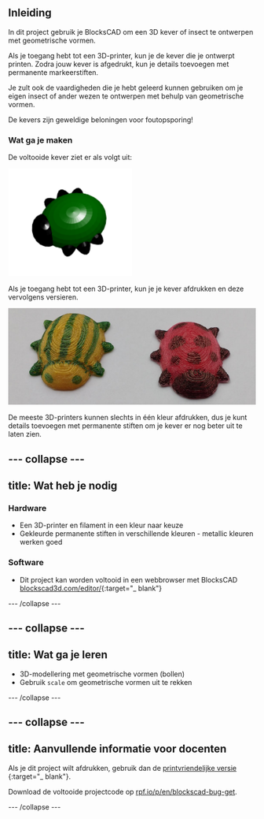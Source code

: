 ## Inleiding

In dit project gebruik je BlocksCAD om een 3D kever of insect te ontwerpen met geometrische vormen.

Als je toegang hebt tot een 3D-printer, kun je de kever die je ontwerpt printen. Zodra jouw kever is afgedrukt, kun je details toevoegen met permanente markeerstiften.

Je zult ook de vaardigheden die je hebt geleerd kunnen gebruiken om je eigen insect of ander wezen te ontwerpen met behulp van geometrische vormen.

De kevers zijn geweldige beloningen voor foutopsporing!

### Wat ga je maken

De voltooide kever ziet er als volgt uit:

![schermafbeelding](images/bug-complete.png)

Als je toegang hebt tot een 3D-printer, kun je je kever afdrukken en deze vervolgens versieren.

![Voltooid project](images/bug-showcase.png)

De meeste 3D-printers kunnen slechts in één kleur afdrukken, dus je kunt details toevoegen met permanente stiften om je kever er nog beter uit te laten zien.

--- collapse ---
---
title: Wat heb je nodig
---

### Hardware

+ Een 3D-printer en filament in een kleur naar keuze
+ Gekleurde permanente stiften in verschillende kleuren - metallic kleuren werken goed

### Software

+ Dit project kan worden voltooid in een webbrowser met BlocksCAD [blockscad3d.com/editor/](https://www.blockscad3d.com/editor){:target="_ blank"}

--- /collapse ---

--- collapse ---
---
title: Wat ga je leren
---

+ 3D-modellering met geometrische vormen (bollen)
+ Gebruik `scale` om geometrische vormen uit te rekken

--- /collapse ---

--- collapse ---
---
title: Aanvullende informatie voor docenten
---

Als je dit project wilt afdrukken, gebruik dan de [printvriendelijke versie](https://projects.raspberrypi.org/en/projects/blockscad-bug/print) {:target="_ blank"}.

Download de voltooide projectcode op [rpf.io/p/en/blockscad-bug-get](http://rpf.io/p/en/blockscad-bug-get).

--- /collapse ---
